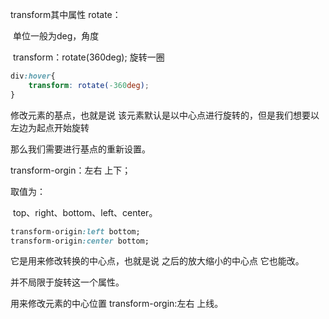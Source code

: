 transform其中属性 rotate：

​	单位一般为deg，角度

​	transform：rotate(360deg);				旋转一圈

```css
div:hover{
    transform: rotate(-360deg);
}
```

修改元素的基点，也就是说 该元素默认是以中心点进行旋转的，但是我们想要以左边为起点开始旋转

那么我们需要进行基点的重新设置。

transform-orgin：左右 上下；

取值为：

​	top、right、bottom、left、center。

```css
transform-origin:left bottom;
transform-origin:center bottom;
```

它是用来修改转换的中心点，也就是说 之后的放大缩小的中心点 它也能改。

并不局限于旋转这一个属性。

用来修改元素的中心位置 transform-orgin:左右 上线。